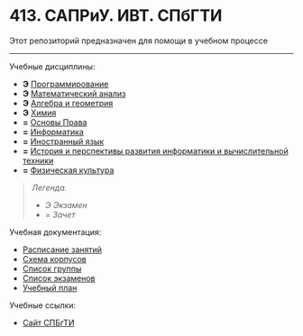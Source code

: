 # 413. САПРиУ. ИВТ. СПбГТИ
Этот репозиторий предназначен для помощи в учебном процессе
________

Учебные дисциплины:

* **Э** [Программирование](Subjects/Programming.md)
* **Э** [Математический анализ](Subjects/MathematicalAnalysis.md)
* **Э** [Алгебра и геометрия](Subjects/Algebra%26Geometry.md)
* **Э** [Химия](Subjects/Chemistry.md)
* **=** [Основы Права](Subjects/LawBasics.md)
* **=** [Информатика](Subjects/ComputerScience.md)
* **=** [Иностранный язык]()
* **=** [История и перспективы развития информатики и вычислительной техники]()
* **=** [Физическая культура]()

>*Легенда.*
>* *Э Экзамен*
>* *= Зачет*


Учебная документация:
* [Расписание занятий](Timetable.md#Расписание)
* [Схема корпусов](http://technolog.edu.ru/contacts/karta.html)
* [Список группы](GroupList.md)
* [Список экзаменов](Timetable.md#Экзамены)
* [Учебный план]()

Учебные ссылки:
* [Сайт СПБгТИ](http://technolog.edu.ru/)
